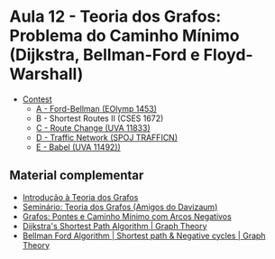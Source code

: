# Aula 12 - Teoria dos Grafos: Problema do Caminho Mínimo (Dijkstra, Bellman-Ford e Floyd-Warshall)


- [Contest](https://vjudge.net/contest/504151)
    - [A - Ford-Bellman (EOlymp 1453)](./Códigos/1453_ford.cpp)
    - B - Shortest Routes II (CSES 1672)
    - [C - Route Change (UVA 11833)](./Códigos/11833_route.cpp)
    - [D - Traffic Network (SPOJ TRAFFICN)](./Códigos/TRAFFICN.cpp)
    - [E - Babel (UVA 11492))](./Códigos/Babel.cpp)

<h2>Material complementar</h2>

- [Introdução à Teoria dos Grafos](https://youtu.be/-4ad172W6H4)
- [Seminário: Teoria dos Grafos (Amigos do Davizaum)](https://youtu.be/pXTC8iV0l1k)
- [Grafos: Pontes e Caminho Mínimo com Arcos Negativos](https://youtu.be/XhM8WfXAiLY)
- [Dijkstra's Shortest Path Algorithm | Graph Theory](https://www.youtube.com/watch?v=pSqmAO-m7Lk)
- [Bellman Ford Algorithm | Shortest path & Negative cycles | Graph Theory](https://www.youtube.com/watch?v=lyw4FaxrwHg)

